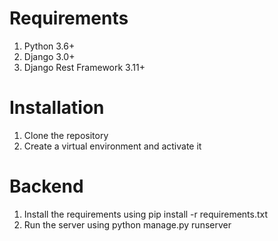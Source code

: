 # Requirements
1. Python 3.6+
2. Django 3.0+
3. Django Rest Framework 3.11+

# Installation
1. Clone the repository
2. Create a virtual environment and activate it

# Backend
1. Install the requirements using pip install -r requirements.txt
2. Run the server using python manage.py runserver